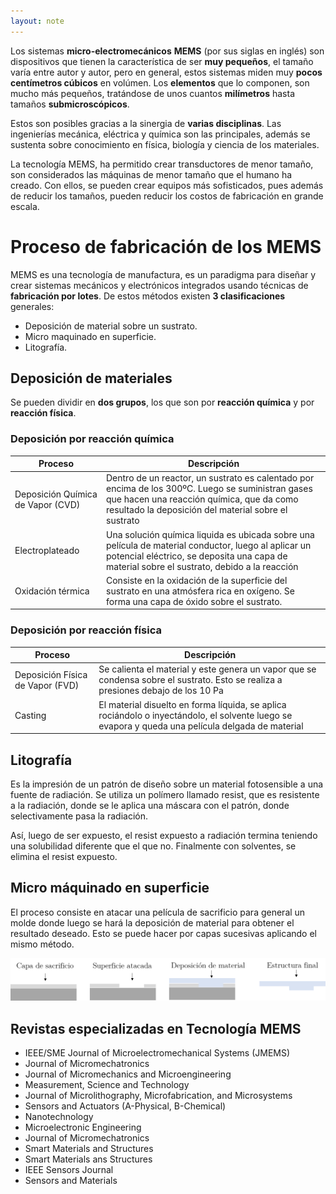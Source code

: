 ```yaml
---
layout: note
---
```


Los sistemas **micro-electromecánicos** **MEMS** (por sus siglas en inglés) son dispositivos que tienen la característica de ser **muy pequeños**, el tamaño varía entre autor y autor, pero en general, estos sistemas miden muy **pocos centímetros cúbicos** en volúmen. Los **elementos** que lo componen, son mucho más pequeños, tratándose de unos cuantos **milímetros** hasta tamaños **submicroscópicos**.

Estos son posibles gracias a la sinergia de **varias disciplinas**. Las ingenierías mecánica, eléctrica y química son las principales, además se sustenta sobre conocimiento en física, biología y ciencia de los materiales.

La tecnología MEMS, ha permitido crear transductores de menor tamaño, son considerados las máquinas de menor tamaño que el humano ha creado. Con ellos, se pueden crear equipos más sofisticados, pues además de reducir los tamaños, pueden reducir los costos de fabricación en grande escala.

# Proceso de fabricación de los MEMS
MEMS es una tecnología de manufactura, es un paradigma para diseñar y crear sistemas mecánicos y electrónicos integrados usando técnicas de **fabricación por lotes**. De estos métodos existen **3 clasificaciones** generales:

* Deposición de material sobre un sustrato.
* Micro maquinado en superficie.
* Litografía.

## Deposición de materiales
Se pueden dividir en **dos grupos**, los que son por **reacción química** y por **reacción física**.

### Deposición por reacción química

| Proceso                           | Descripción                                                                                                                                                                                           |
| -                                 | -                                                                                                                                                                                                     |
| Deposición Química de Vapor (CVD) | Dentro de un reactor, un sustrato es calentado por encima de los 300ºC. Luego se suministran gases que hacen una reacción química, que da como resultado la deposición del material sobre el sustrato |
| Electroplateado                   | Una solución química liquida es ubicada sobre una película de material conductor, luego al aplicar un potencial eléctrico, se deposita una capa de material sobre el sustrato, debido a la reacción   |
| Oxidación térmica                 | Consiste en la oxidación de la superficie del sustrato en una atmósfera rica en oxígeno. Se forma una capa de óxido sobre el sustrato.                                                                |

### Deposición por reacción física

| Proceso                           | Descripción                                                                                                                                                                                           |
| -                                 | -                                                                                                                                                                                                     |
| Deposición Física de Vapor (FVD)  | Se calienta el material y este genera un vapor que se condensa sobre el sustrato. Esto se realiza a presiones debajo de los 10 Pa                                                                     |
| Casting                           | El material disuelto en forma líquida, se aplica rociándolo o inyectándolo, el solvente luego se evapora y queda una película delgada de material                                                     |

## Litografía
Es la impresión de un patrón de diseño sobre un material fotosensible a una fuente de radiación. Se utiliza un polímero llamado resist, que es resistente a la radiación, donde se le aplica una máscara con el patrón, donde selectivamente pasa la radiación.

Así, luego de ser expuesto, el resist expuesto a radiación termina teniendo una solubilidad diferente que el que no. Finalmente con solventes, se elimina el resist expuesto.

## Micro máquinado en superficie

El proceso consiste en atacar una película de sacrificio para general un molde donde luego se hará la deposición de material para obtener el resultado deseado. Esto se puede hacer por capas sucesivas aplicando el mismo método.

![proceso de micromaquinado de superficie](../../img/micromaquinadoSuperficie.png)

## Revistas especializadas en Tecnología MEMS

* IEEE/SME Journal of Microelectromechanical Systems (JMEMS)
* Journal of Micromechatronics
* Journal of Micromechanics and Microengineering
* Measurement, Science and Technology
* Journal of Microlithography, Microfabrication, and Microsystems
* Sensors and Actuators (A-Physical, B-Chemical)
* Nanotechnology
* Microelectronic Engineering
* Journal of Micromechatronics
* Smart Materials and Structures
* Smart Materials ans Structures
* IEEE Sensors Journal
* Sensors and Materials

